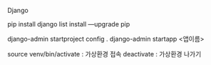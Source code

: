 Django



pip
	install django
	list
	install —upgrade pip

django-admin startproject config .
django-admin startapp <앱이름>

source venv/bin/activate : 가상환경 접속
deactivate : 가상환경 나가기